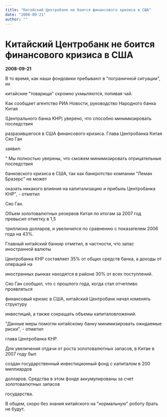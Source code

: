```yaml
---
title: "Китайский Центробанк не боится финансового кризиса в США"
date: "2008-09-21"
author: ""
---
```


# Китайский Центробанк не боится финансового кризиса в США

**2008-09-21** 

В то время, как наши фондовики   пребывают в "пограничной ситуации", их

китайские "товарищи" скромно ухмыляются, попивая чай.

Как сообщает агентство  РИА Новости, руководство Народного банка Китая

(Центрального банка КНР) уверено, что способно минимизировать последствия

разразившегося в США финансового кризиса. Глава  Центробанка Китая Сяо Ган

заявил:

" Мы полностью уверены, что сможем минимизировать отрицательные последствия

банковского кризиса в США, так как банкротство компании "Леман Бразерс" не может

оказать никакого влияния на капитализацию и прибыль Центробанка КНР", - отметил

Сяо Ган.

Объем золотовалютных резервов Китая по итогам за 2007 год превысил отметку в 1,5

триллиона долларов, и увеличился по сравнению с показателем 2006 года на 43%.

Главный китайский банкир отметил, в частности, что запас иностранной валюты

Центробанка КНР составляет 35% от общих средств банка, а доходы от операций на

иностранных рынках находятся в районе 30% от всех поступлений.

Сяо Ган сообщил, что с прошлого года, когда стал отчетливо проявляться

финансовый кризис в США, китайский Центробанк начал изменять структуру

инвестиций, а также сокращать объемы капиталовложений.

"Данные меры помогли китайскому банку минимизировать ожидаемые риски", - отметил

глава Центробанка КНР.

Для увеличения отдачи от роста золотовалютных запасов, в Китае в 2007 году был

создан государственный инвестиционный фонд с капиталом в 200 миллиардов

долларов. Средства в этом фонде аккумулированы за счет золотовалютных запасов

государства.

В общем, скоро без знания китайского на "нормальную" роботу  брать не будут.